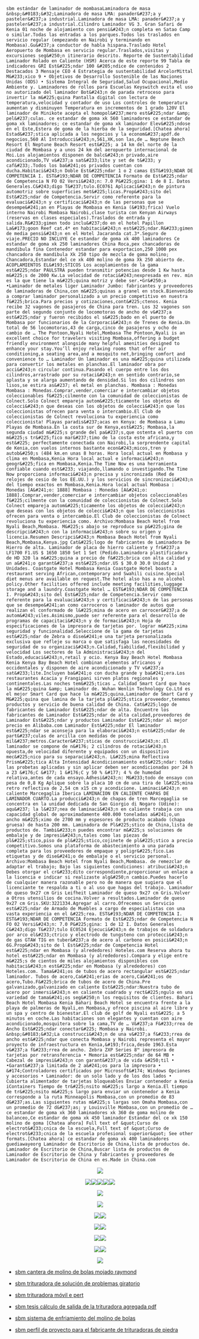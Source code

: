 
```
sbm estándar de laminador de mombasaLaminadora de masa &nbsp;&#0183;&#32;Laminadora de masa LMA: panader&#237;a y pasteler&#237;a industrial.Laminadora de masa LMA: panader&#237;a y pasteler&#237;a industrial.Cilindro Laminador VG 3. Gran Safari de Kenia 01 noche de alojamiento con pensi&#243;n completa en Satao Camp o similar.Todas las entradas a los parques.Todos los traslados en servicio regular (empezando en Nairobi y terminando en Mombasa).Gu&#237;a conductor de habla hispana.Traslado Hotel Aeropuerto de Mombasa en servicio regular.Traslados,visitas y excursiones seg&#250;n itinerario descrito. Reporte de Sustentabilidad Laminador Rolado en Caliente (HSM) Acerca de este reporte 99 Tabla de indicadores GRI Est&#225;ndar 100 &#205;ndice de contenidos 2 Destacados 3 Mensaje CEO 4 Estrategia de sustentabilidad ArcelorMittal M&#233;xico 9 • Objetivos de Desarrollo Sostenible de las Naciones Unidas (ODS) • Sistema Integral de Seguridad,Salud Ocupacional,Medio Ambiente y. Laminadores de rollos para Escuelas Keyswitch evita el uso no autorizado del laminador Bot&#243;n de parada retroceso para invertir la m&#225;quina Pantalla digital con lectura de temperatura,velocidad y contador de uso Los controles de temperatura aumentan y disminuyen Temperatura en incrementos de 1 grado 120V El laminador de Minikote acepta el homopol&#237;mero est&#225;ndar &amp; pel&#237;culas. ce estandar de goma xk 560 laminadores ce estandar de goma xk laminadores; ce estandar de goma xk laminador Elev&#225;ndose en el Este,Estera de goma de la hierba de la seguridad.[Chatea ahora] Estad&#237;stica aplicada a los negocios y la econom&#237;apdf.de negocios,560 Al Introducci&#243;n,561,XK,son las,de … Neptune Beach Resort El Neptune Beach Resort est&#225; a 14 km del norte de la ciudad de Mombasa y a unos 24 km del aeropuerto internacional de Moi.Los alojamientos disponen de balc&#243;n privado,aire acondicionado,TV v&#237;a sat&#233;lite y set de t&#233; y caf&#233;.Todos los ba&#241;os privados cuentan con ducha.Habitaci&#243;n Doble Est&#225;ndar 1 o 2 camas EST&#193;NDAR DE COMPETENCIA I. EST&#193;NDAR DE COMPETENCIA Formato de Est&#225;ndar de Competencia N FO 02 Versi&#243;n: 7.0 P&#225;gina: 1 de 8 I. Datos Generales.C&#243;digo T&#237;tulo.EC0761 Aplicaci&#243;n de pintura automotriz sobre superficies met&#225;licas.Prop&#243;sito del Est&#225;ndar de Competencia.Servir como referente para la evaluaci&#243;n y certificaci&#243;n de las personas que se desempe&#241;an en Playas de Mombasa en Kenia (&#193;frica) Vuelo interno Nairobi Mombasa Nairobi,clase turista con Kenyan Airways (reservas en clases especiales).Traslados de entrada y salida.R&#233;gimen todo inclu&#237;do en el hotel Papillon La&#173;goon Reef cat.4* en habitaci&#243;n est&#225;ndar.R&#233;gimen de media pensi&#243;n en el Hotel Jacaranda cat.3*.Seguro de viaje.PRECIO NO INCLUYE Ce estandar de goma xk 400 laminadores Ce estandar de goma xk 250 laminadores China Roca,pex chancadoras de mandibula fina Contenedor estandar para exportacion,250 1000 pex chancadora de mandibula Xk 250 tipo de mezcla de goma molino; Chancadora,Estandar del ce xk 400 molino de goma Xk 250 abierto de. ACOPLAMIENTOS EL&#193;STICOS Los acoplamientos de la gama est&#225;ndar PAULSTRA pueden transmitir potencias desde 1 Kw hasta m&#225;s de 2000 Kw.La velocidad de rotaci&#243;nexpresada en rev. min es la que tiene la m&#225;quina motriz y debe ser.•Gr&#250;a •Laminador de metales liger Laminador Jumbo: fabricantes y proveedores de laminadoras de China,con m&#225;quinas a granel en stock.Bienvenido a comprar laminador personalizado a un precio competitivo en nuestra f&#225;brica.Para precios y cotizaciones,cont&#225;ctenos. Kenia recibe 32 vagones de pasajeros de China para tren. Los 32 vagones son parte del segundo conjunto de locomotoras de ancho de v&#237;a est&#225;ndar y fueron recibidos el s&#225;bado en el puerto de Mombasa por funcionarios de la Corporaci&#243;n de Trenes de Kenia.Un total de 56 locomotoras,43 de carga,cinco de pasajeros y ocho de cambio de … The Pontoon,Nyali Hotel,Mombasa The Pontoon,Nyali is an excellent choice for travelers visiting Mombasa,offering a budget friendly environment alongside many helpful amenities designed to enhance your stay.You’ll enjoy relaxing rooms that offer air conditioning,a seating area,and a mosquito net,bringing comfort and convenience to … Laminador Un laminador es una m&#225;quina utilizada para convertir los metales en planchas.El laminador obra por acci&#243;n circular continua.Pasando el cuerpo entre los dos cilindros,arrastrado por su rotaci&#243;n en sentido contrario,se aplasta y se alarga aumentando de densidad.Si los dos cilindros son lisos,se estira as&#237; el metal en planchas. Mombasa : Monedas Mombasa : Monedas.Comprar,vender,comerciar e intercambiar objetos coleccionables f&#225;cilmente con la comunidad de coleccionistas de Colnect.Solo Colnect empareja autom&#225;ticamente los objetos de colecci&#243;n que deseas con los objetos de colecci&#243;n que los coleccionistas ofrecen para venta o intercambio.El Club de coleccionistas de Colnect revoluciona tu experiencia como coleccionista! Playas paradis&#237;acas en Kenya: de Mombasa a Lamu Playas de Mombasa.En la costa sur de Kenya,est&#225; Mombasa,la segunda ciudad m&#225;s grande del pa&#237;s,que ostenta el puerto con m&#225;s tr&#225;fico mar&#237;timo de la costa este africana,y est&#225; perfectamente conectada con Nairobi,la sorprendente capital de Kenia,con vuelos internos bastante econ&#243;micos,tren y autob&#250;s (484 km.en unas 8 horas. Hora local actual en Mombasa y clima en Mombasa,Kenia Hora local actual e informaci&#243;n geogr&#225;fica en Mombasa,Kenia.The Time Now es una herramienta confiable cuando est&#233; viajando,llamando o investigando.The Time Now proporciona informaci&#243;n precisa y sincronizada (Red de relojes de cesio de los EE.UU.) y los servicios de sincronizaci&#243;n del tiempo exactos en Mombasa,Kenia.Hora local actual Mombasa : Monedas [A&#241;o: 1888] Mombasa : Monedas [A&#241;o: 1888].Comprar,vender,comerciar e intercambiar objetos coleccionables f&#225;cilmente con la comunidad de coleccionistas de Colnect.Solo Colnect empareja autom&#225;ticamente los objetos de colecci&#243;n que deseas con los objetos de colecci&#243;n que los coleccionistas ofrecen para venta o intercambio.El Club de coleccionistas de Colnect revoluciona tu experiencia como. Archivo:Mombasa Beach Hotel from Nyali Beach,Mombasa. M&#225;s abajo se reproduce su p&#225;gina de descripci&#243;n con la informaci&#243;n sobre su origen y licencia.Resumen Descripci&#243;n Mombasa Beach Hotel from Nyali Beach,Mombasa,Kenya.jpg Cat&#225;logo de fabricantes de Laminadora De Hierro de alta. Laminador de placa de hierro caliente y fr&#237;a LF1700 F1.US $ 1650 1850 Set 1 Set (Pedido.Laminadora plastificadora de HD 320 la m&#225;quina a precio de f&#225;brica con alta calidad y un a&#241;o garant&#237;a est&#225;ndar.US $ 30.0 30.0 Unidad 2 Unidades. Coastgate Hotel Mombasa Kenia Coastgate Hotel boasts a restaurant serving African,contemporary and Swahili cuisine.Special diet menus are available on request.The hotel also has a no alcohol policy.Other facilities offered include meeting facilities,luggage storage and a laundry.Coastgate Hotel … EST&#193;NDAR DE COMPETENCIA I. Prop&#243;sito del Est&#225;ndar de Competencia.Servir como referente para la evaluaci&#243;n y certificaci&#243;n de las personas que se desempe&#241;an como carroceros o laminador de autos que realizan el conformado de l&#225;mina de acero en carrocer&#237;a de autom&#243;viles.Asimismo,puede ser referente para el desarrollo de programas de capacitaci&#243;n y de formaci&#243;n Hoja de especificaciones de la impresora de tarjetas por. lograr m&#225;xima seguridad y funcionalidad.Seleccione de la gama de tarjetas est&#225;ndar de Zebra o dise&#241;e una tarjeta personalizada exclusiva que refleje su marca o que satisfaga las necesidades de seguridad de su organizaci&#243;n.Calidad,fiabilidad,flexibilidad y velocidad Los sectores de la Administraci&#243;n del Estado,educaci&#243;n,retail y ocio. Kenya Bay Beach Hotel Mombasa Kenia Kenya Bay Beach Hotel combinan elementos africanos y occidentales y disponen de aire acondicionado y TV v&#237;a sat&#233;lite.Incluyen ba&#241;o con ducha grande y ba&#241;era.Los restaurantes Acacia y Frangipani sirven platos regionales y continentales.Las noches tem&#225;ticas … Calidad Smart Card que hace la m&#225;quina &amp; Laminador de. Wuhan Wenlin Technology Co.Ltd es el mejor Smart Card que hace la m&#225;quina,Laminador de Smart Card y M&#225;quina que lamina de la tarjeta pl&#225;stica proveedor,tenemos productos y servicio de buena calidad de China. Cat&#225;logo de fabricantes de Laminador Est&#225;ndar de alta. Encuentre los fabricantes de Laminador Est&#225;ndar de alta calidad,proveedores de Laminador Est&#225;ndar y productos Laminador Est&#225;ndar al mejor precio en Alibaba.com Laminador Est&#225;ndar El laminador est&#225;ndar se aconseja para la elaboraci&#243;n est&#225;ndar de part&#237;culas de arcilla con medidas de pocos mil&#237;metros.Caracter&#237;sticas de construcci&#243;n:.El laminador se compone de n&#176; 2 cilindros de rotaci&#243;n opuesta,de velocidad diferente y equipados con un dispositivo mec&#225;nico para su separaci&#243;n. L&#225;mina Reflectiva Prism&#225;tica Alta Intensidad Acondicionamiento est&#225;ndar: todas las probetas aplicadas y sin aplicar deben ser acondicionadas por 24 h a 23 &#176;C &#177; 1 &#176;C y 50 % &#177; 4 % de humedad relativa,antes de cada ensayo.Adhesi&#243;n: M&#233;todo de ensayo con pesa de 0,8 Kg Aplique sobre la placa 10 cm de una tira de l&#225;mina retro reflectiva de 2,54 cm x15 cm y acondicione. Laminaci&#243;n en caliente Marcegaglia Iberica LAMINACION EN CALIENTE CHAPAS DE LAMINADOR CUARTO.La producci&#243;n de chapas de tren Marcegaglia se concentra en la unidad dedicada de San Giorgio di Nogaro (Udine): aqu&#237; la l&#237;nea de laminaci&#243;n en caliente trabaja con una capacidad global de aproximadamente 400.000 toneladas a&#241;o,un ancho m&#225;ximo de 2700 mm y espesores de producto acabado (chapa gruesa) de hasta 200 mm. Laminadora de Pl&#225;stico de China,lista de productos de. Tambi&#233;n puedes encontrar m&#225;s soluciones de embalaje y de impresi&#243;n,tales como las piezas de pl&#225;stico,piso de pl&#225;stico,cojinete de pl&#225;stico a precio competitivo.Somos una plataforma de abastecimiento a una parada completa para los proveedores de empaque y poligr&#225;fico.Las etiquetas y de dise&#241;o de embalaje o el servicio personal. Archivo:Mombasa Beach Hotel from Nyali Beach,Mombasa. de remezclar de adaptar el trabajo; Bajo las siguientes condiciones: atribuci&#243;n Debes otorgar el cr&#233;dito correspondiente,proporcionar un enlace a la licencia e indicar si realizaste alg&#250;n cambio.Puedes hacerlo de cualquier manera razonable pero no de manera que sugiera que el licenciante te respalda a ti o al uso que hagas del trabajo. Laminador de queso 9x27 cm Gris Leifheit Laminador de queso 9x27 cm Gris.Volver a Otros utensilios de cocina.Volver a resultados.Laminador de queso 9x27 cm Gris.SKU:3221334.Agregar al carro.Ofrecemos un Servicio est&#225;ndar de Armado de Muebles a cargo de especialistas con una vasta experiencia en el &#225;rea. EST&#193;NDAR DE COMPETENCIA I. EST&#193;NDAR DE COMPETENCIA Formato de Est&#225;ndar de Competencia N FO 02 Versi&#243;n: 7.0 P&#225;gina: 1 de 12 I. Datos Generales C&#243;digo T&#237;tulo EC0524 Ejecuci&#243;n de trabajos de soldadura por arco el&#233;ctrico y electrodo de tungsteno con protecci&#243;n de gas GTAW TIG en tuber&#237;a de acero al carbono en posici&#243;n 6G.Prop&#243;sito de l Est&#225;ndar de Competencia Hotel est&#225;ndar en Mombasa (y alrededores) Hoteles.com Reserva ahora tu hotel est&#225;ndar en Mombasa (y alrededores).Compara y elige entre m&#225;s de cientos de miles alojamientos disponibles con habitaci&#243;n est&#225;ndar en Mombasa (y alrededores) con Hoteles.com. Tama&#241;os de tubos de acero rectangular est&#225;ndar laminador. Tubos de acero,Ca&#241;erias de acero,Ca&#241;os de acero,Tubo.F&#225;brica de tubos de acero de China.Pre galvanizado,galvanizado en caliente Est&#225;ndar:Nuestra tubo de acero por inmersi&#243;n en caliente cuadrado y rect&#225;ngulo en una variedad de tama&#241;os seg&#250;n los requisitos de clientes. Bahari Beach Hotel Mombasa Kenia Bahari Beach Hotel se encuentra frente a la playa de palmeras de Nyali,en Mombasa,y ofrece piscina al aire libre y un spa y centro de bienestar.El club de golf de Nyali est&#225; a 5 minutos en coche.Las habitaciones son elegantes y cuentan con aire acondicionado,mosquitera sobre la cama,TV de … V&#237;a F&#233;rrea de Ancho Est&#225;ndar conectar&#225; Mombasa y Nairobi. &nbsp;&#0183;&#32;La construcci&#243;n de una v&#237;a f&#233;rrea de ancho est&#225;ndar que conecta Mombasa y Nairobi representa el mayor proyecto de infraestructura en Kenia,&#193;frica,desde 1963.Esta v&#237;a f&#233;rrea de ancho. Zebra ZXP Series 8™ impresora de tarjetas por retransferencia • Memoria est&#225;ndar de 64 MB • Cabezal de impresi&#243;n con garant&#237;a de vida &#250;til • •Garant&#237;a limitada de 2 a&#241;os para la impresora • &#174;Controladores certificados por Microsoft&#174; Windows Opciones y accesorios • Laminador: de un solo lado y de los dos lados • Cubierta alimentador de tarjetas bloqueables Enviar contenedor a Kenia iContainers Tiempo de tr&#225;nsito m&#225;s largo a Kenia.El tiempo de tr&#225;nsito m&#225;s largo para enviar un contenedor a Kenia corresponde a la ruta Minneapolis Mombasa,con un promedio de 83 d&#237;as.Las siguientes rutas m&#225;s largas son Omaha Mombasa,con un promedio de 72 d&#237;as; y Louisville Mombasa,con un promedio de … ce estandar de goma xk 360 laminadores xk 360 de goma molino de balanceo,Ce estandar de goma xk 450 laminador Estandar del ce xk 150 molino de goma [Chatea ahora] Full text of &quot;Curso de electrot&#233;cnica de la escuela,Full text of &quot;Curso de electrot&#233;cnica de la escuela profesional superior&quot; See other formats.[Chatea ahora] ce estandar de goma xk 400 laminadores guediawayeorg Laminador de Escritorio de China,lista de productos de. Laminador de Escritorio de China,Buscar lista de productos de Laminador de Escritorio de China y fabricantes y proveedores de Laminador de Escritorio de China en es.Made in China.com 
```

<div align="center">

<a href="https://es-crusher.shibang-china.com/github&k=sbm+est%C3%A1ndar+de+laminador+de+mombasa"><img src="https://static.shibang-china.com/es/crusher/logo.jpg"></a>

<a href="https://es-crusher.shibang-china.com/github&k=sbm+est%C3%A1ndar+de+laminador+de+mombasa"><img src="https://static.shibang-china.com/es/crusher/index.jpg"></a><a href="https://es-crusher.shibang-china.com/material.htmlgithub&k=sbm+est%C3%A1ndar+de+laminador+de+mombasa"><img src="https://static.shibang-china.com/es/crusher/material.jpg"></a><a href="https://es-crusher.shibang-china.com/application.htmlgithub&k=sbm+est%C3%A1ndar+de+laminador+de+mombasa"><img src="https://static.shibang-china.com/es/crusher/application.jpg"></a><a href="https://es-crusher.shibang-china.com/aboutus.htmlgithub&k=sbm+est%C3%A1ndar+de+laminador+de+mombasa"><img src="https://static.shibang-china.com/es/crusher/aboutus.jpg"></a><a href="https://es-crusher.shibang-china.com/contact.htmlgithub&k=sbm+est%C3%A1ndar+de+laminador+de+mombasa"><img src="https://static.shibang-china.com/es/crusher/contact.jpg"></a>

<a href="https://es-crusher.shibang-china.com/github&k=sbm+est%C3%A1ndar+de+laminador+de+mombasa"><img src="https://static.shibang-china.com/es/crusher/banner.jpg"></a>

<a href="https://swt.shibang-china.com/github&k=sbm+est%C3%A1ndar+de+laminador+de+mombasa"><img src="https://static.shibang-china.com/es/crusher/text.jpg"></a>

<a href="https://swt.shibang-china.com/github&k=sbm+est%C3%A1ndar+de+laminador+de+mombasa"><img src="https://static.shibang-china.com/es/crusher/chat.jpg"></a><a href="https://es-crusher.shibang-china.com/contact.htmlgithub&k=sbm+est%C3%A1ndar+de+laminador+de+mombasa"><img src="https://static.shibang-china.com/es/crusher/message.jpg"></a>

<a href="https://es-crusher.shibang-china.com/products/pe.htmlgithub&k=sbm+est%C3%A1ndar+de+laminador+de+mombasa"><img src="https://static.shibang-china.com/es/crusher/pe.jpg"></a><a href="https://es-crusher.shibang-china.com/products/pf.htmlgithub&k=sbm+est%C3%A1ndar+de+laminador+de+mombasa"><img src="https://static.shibang-china.com/es/crusher/pf.jpg"></a>

<a href="https://es-crusher.shibang-china.com/products/hpt.htmlgithub&k=sbm+est%C3%A1ndar+de+laminador+de+mombasa"><img src="https://static.shibang-china.com/es/crusher/hpt.jpg"></a><a href="https://es-crusher.shibang-china.com/products/vsi.htmlgithub&k=sbm+est%C3%A1ndar+de+laminador+de+mombasa"><img src="https://static.shibang-china.com/es/crusher/vsi.jpg"></a>

<a href="https://es-crusher.shibang-china.com/products/klv.htmlgithub&k=sbm+est%C3%A1ndar+de+laminador+de+mombasa"><img src="https://static.shibang-china.com/es/crusher/klv.jpg"></a><a href="https://es-crusher.shibang-china.com/products/portable.htmlgithub&k=sbm+est%C3%A1ndar+de+laminador+de+mombasa"><img src="https://static.shibang-china.com/es/crusher/portable.jpg"></a>

<a href="https://swt.shibang-china.com/github&k=sbm+est%C3%A1ndar+de+laminador+de+mombasa"><img src="https://static.shibang-china.com/es/crusher/case.jpg"></a>

</div>


* [sbm cantera de molino de bolas mojado raymond](sbm%20cantera%20de%20molino%20de%20bolas%20mojado%20raymond.md)

* [sbm trituradora de solución de problemas giratorio](sbm%20trituradora%20de%20soluci%C3%B3n%20de%20problemas%20giratorio.md)

* [sbm trituradora móvil e pert](sbm%20trituradora%20m%C3%B3vil%20e%20pert.md)

* [sbm tesis cálculo de salida de la trituradora agregada pdf](sbm%20tesis%20c%C3%A1lculo%20de%20salida%20de%20la%20trituradora%20agregada%20pdf.md)

* [sbm sistema de enfriamiento del molino de bolas](sbm%20sistema%20de%20enfriamiento%20del%20molino%20de%20bolas.md)

* [sbm perfil de proyecto para el fabricante de trituradoras de piedra](sbm%20perfil%20de%20proyecto%20para%20el%20fabricante%20de%20trituradoras%20de%20piedra.md)